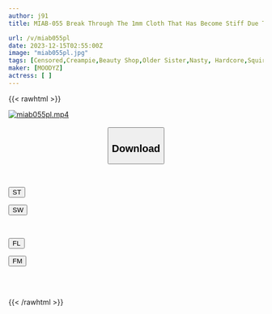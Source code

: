 ```yaml
---
author: j91
title: MIAB-055 Break Through The 1mm Cloth That Has Become Stiff Due To Oil Treatment! I'm The Customer Who Drives The Real NG Men's Girl Crazy With A Super Steel Big Dick Thrusting Piston

url: /v/miab055pl
date: 2023-12-15T02:55:00Z
image: "miab055pl.jpg"
tags: [Censored,Creampie,Beauty Shop,Older Sister,Nasty, Hardcore,Squirting	 ]
maker: [MOODYZ]
actress: [ ]
---
```



{{< rawhtml >}}

<div class="video" data-videoid="r2vwoxZBVMiGW4">
    <a href="javascript:;">
        <img src="/v/miab055pl/miab055pl.jpg" width="WIDTH" height="HEIGHT" alt="miab055pl.mp4" loading="lazy">
    </a>
</div>

<script type="text/javascript" src="https://j91.asia/asset/on-demand-st.js"></script>

<br>
  <link rel="stylesheet" href="https://j91.asia/asset/bs5.css">
  
  <center>
  <button class="btn btn-primary" type="button" data-bs-toggle="collapse" data-bs-target=".multi-collapse" aria-expanded="false" aria-controls="multiCollapseExample1 multiCollapseExample2"><h2>Download</h2></button></center>
</p>
<div class="row">
  <div class="col">
    <div class="collapse multi-collapse" id="multiCollapseExample1">
      <div class="card card-body">
	      	      <br>
<div class="buttons">  
<p><a href="https://streamtape.to/v/r2vwoxZBVMiGW4" target="_blank"><button class="btn-hover color-3"><i class="fa fa-download"></i> ST</button></a></p>
<p><a href="https://flaswish.com/wrb7gvdti53c" target="_blank"><button class="btn-hover color-2"><i class="fa fa-download"></i> SW</button></a></p></div>
    </div>
  </div>
</div>
  <div class="col">
    <div class="collapse multi-collapse" id="multiCollapseExample2">
      <div class="card card-body">
	      <br>
<div class="buttons">
<p><a href="javascript:;" target="_blank"><button class="btn-hover color-9"><i class="fa fa-download"></i> FL</button></a></p>
<p><a href="javascript:;" target="_blank"><button class="btn-hover color-8"><i class="fa fa-download"></i> FM</button></a></p></div>
<br><br>
      </div>
    </div>
  </div>
</div>

{{< /rawhtml >}}